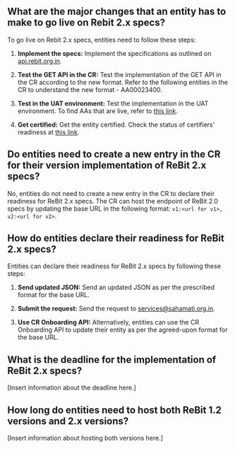 ## What are the major changes that an entity has to make to go live on Rebit 2.x specs?

To go live on Rebit 2.x specs, entities need to follow these steps:

1. **Implement the specs:** Implement the specifications as outlined on [api.rebit.org.in](api.rebit.org.in).
   
2. **Test the GET API in the CR:** Test the implementation of the GET API in the CR according to the new format. Refer to the following entities in the CR to understand the new format - AA00023400.

3. **Test in the UAT environment:** Test the implementation in the UAT environment. To find AAs that are live, refer to [this link](https://github.com/Sahamati/Ecosystem-Readiness-for-ReBIT-2.x-specs-/blob/main/Readiness_of_AAs.md).

4. **Get certified:** Get the entity certified. Check the status of certifiers' readiness at [this link](dummy_link_3).

## Do entities need to create a new entry in the CR for their version implementation of ReBit 2.x specs?

No, entities do not need to create a new entry in the CR to declare their readiness for ReBit 2.x specs. The CR can host the endpoint of ReBit 2.0 specs by updating the base URL in the following format: `v1:<url for v1>, v2:<url for v2>`.

## How do entities declare their readiness for ReBit 2.x specs?

Entities can declare their readiness for ReBit 2.x specs by following these steps:

1. **Send updated JSON:** Send an updated JSON as per the prescribed format for the base URL.

2. **Submit the request:** Send the request to [services@sahamati.org.in](mailto:services@sahamati.org.in).

3. **Use CR Onboarding API:** Alternatively, entities can use the CR Onboarding API to update their entity as per the agreed-upon format for the base URL.

## What is the deadline for the implementation of ReBit 2.x specs?

[Insert information about the deadline here.]

## How long do entities need to host both ReBit 1.2 versions and 2.x versions?

[Insert information about hosting both versions here.]
